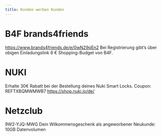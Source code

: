 ```yaml
---
title: Kunden werben Kunden
---
```

# B4F brands4friends
https://www.brands4friends.de/e/0wN29qEn2
Bei Registrierung gibt’s über obigen Einladungslink 8 € Shopping-Budget von B4F.

# NUKI
Erhalte 30€ Rabatt bei der Bestellung deines Nuki Smart Locks. 
Coupon: REFTXBQMWMWB7 
https://shop.nuki.io/de/

# Netzclub
9W2-YJQ-MWG
Dein Wilkommensgeschenk als angeworbener Neukunde: 
10GB Datenvolumen 





